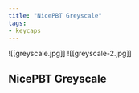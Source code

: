 ```yaml
---
title: "NicePBT Greyscale"
tags:
- keycaps 
---
```


![[greyscale.jpg]]
![[greyscale-2.jpg]]

## NicePBT Greyscale
